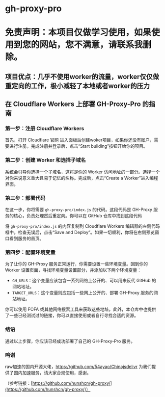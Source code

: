 # gh-proxy-pro
# 免责声明：本项目仅做学习使用，如果使用到您的网站，您不满意，请联系我删除。

## 项目优点：几乎不使用worker的流量，worker仅仅做重定向的工作，极小减轻了本地或者worker的压力

## 在 Cloudflare Workers 上部署 GH-Proxy-Pro 的指南


### 第一步：注册 Cloudflare Workers

首先，打开 Cloudflare 官网 进入面板后创建woker项目，如果你还没有账户，需要进行注册。完成注册并登录后，点击“Start building”按钮开始你的项目。

### 第二步：创建 Worker 和选择子域名

系统会引导你选择一个子域名，这将是你的 Worker 访问地址的一部分。选择一个对你来说意义重大且易于记忆的名称。完成后，点击“Create a Worker”进入编程界面。

### 第三步：部署代码

在这一步，你将需要 `gh-proxy-pro/index.js` 的代码。这段代码是 GH-Proxy 服务的核心，负责处理然后重定向。你可以在 GitHub 仓库中找到这段代码

将 `gh-proxy-pro/index.js` 的内容复制到 Cloudflare Workers 编辑器的左侧代码框中。检查无误后，点击“Save and Deploy”。如果一切顺利，你将在右侧预览窗口看到服务的首页。

### 第四步：配置环境变量

为了让你的 GH-Proxy 服务正常运行，你需要设置一些环境变量。回到你的 Worker 设置页面，寻找环境变量设置部分，并添加以下两个环境变量：

- `GH_URLS`：这个变量应该包含一系列网络上公开的、可以用来反代 GitHub 的网站地址。
- `TARGET_URLS`：这个变量则应包括一些网上公开的、部署 GH-Proxy 服务的网站地址。

你可以使用 FOFA 或其他网络搜索工具来获取这些地址。此外，本仓库中也提供了一些已经测试过的链接，你可以直接使用或者自行寻找合适的资源。

### 结语

通过以上步骤，你应该已经成功部署了自己的 GH-Proxy-Pro 服务。
### 鸣谢
raw加速的国内开源大佬，https://github.com/54ayao/Chinajsdelivr
为我们提供了国内加速服务，请大家合规使用，感谢。

（参考链接：[https://github.com/hunshcn/gh-proxy/](https://github.com/hunshcn/gh-proxy/)）